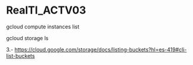 # RealTI_ACTV03


gcloud compute instances list



gcloud storage ls


3.- https://cloud.google.com/storage/docs/listing-buckets?hl=es-419#cli-list-buckets
